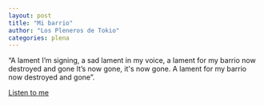 ```yaml
---
layout: post
title: "Mi barrio"
author: "Los Pleneros de Tokio"
categories: plena 
---
```

“A lament I’m signing, a sad lament in my voice, a lament for my barrio now destroyed and gone
It’s now gone, it's now gone. A lament for my barrio now destroyed and gone”.

[Listen to me](https://youtu.be/iAsX3qi0Kg8?si=VBqIaFeDxs9hOLrO&t=1494)
